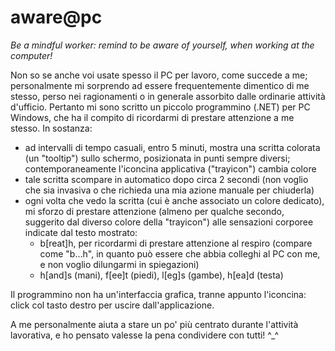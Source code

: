 # aware@pc
*Be a mindful worker: remind to be aware of yourself, when working at the computer!*

Non so se anche voi usate spesso il PC per lavoro, come succede a me; personalmente mi sorprendo ad essere frequentemente dimentico di me stesso, perso nei ragionamenti o in generale assorbito dalle ordinarie attività d'ufficio. Pertanto mi sono scritto un piccolo programmino (.NET) per PC Windows, che ha il compito di ricordarmi di prestare attenzione a me stesso. In sostanza:
  - ad intervalli di tempo casuali, entro 5 minuti, mostra una scritta colorata (un "tooltip") sullo schermo, posizionata in punti sempre diversi; contemporaneamente l'iconcina applicativa ("trayicon") cambia colore
  - tale scritta scompare in automatico dopo circa 2 secondi (non voglio che sia invasiva o che richieda una mia azione manuale per chiuderla)
  - ogni volta che vedo la scritta (cui è anche associato un colore dedicato), mi sforzo di prestare attenzione (almeno per qualche secondo, suggerito dal diverso colore della "trayicon") alle sensazioni corporee indicate dal testo mostrato: 
    - b[reat]h, per ricordarmi di prestare attenzione al respiro (compare come "b...h", in quanto può essere che abbia colleghi al PC con me, e non voglio dilungarmi in spiegazioni)
    - h[and]s (mani), f[ee]t (piedi), l[eg]s (gambe), h[ea]d (testa)
	
Il programmino non ha un'interfaccia grafica, tranne appunto l'iconcina: click col tasto destro per uscire dall'applicazione.

A me personalmente aiuta a stare un po' più centrato durante l'attività lavorativa, e ho pensato valesse la pena condividere con tutti! ^_^
